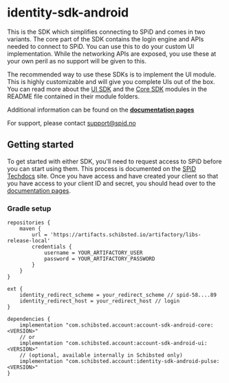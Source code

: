 # identity-sdk-android
This is the SDK which simplifies connecting to SPiD and comes in two variants. The core part of the SDK contains the login engine and APIs needed to connect to SPiD. You can use this to do your custom UI implementation. While the networking APIs are exposed, you use these at your own peril as no support will be given to this.

The recommended way to use these SDKs is to implement the UI module. This is highly customizable and will give you complete UIs out of the box. You can read more about the [UI SDK](ui) and the [Core SDK](sdk) modules in the README file contained in their module folders.

Additional information can be found on the **[documentation pages](https://pages.github.schibsted.io/spt-identity/identity-sdk-android/)**

For support, please contact [support@spid.no](mailto:support@spid.no)

## Getting started
To get started with either SDK, you'll need to request access to SPiD before you can start using them. This process is documented on the [SPiD Techdocs](https://techdocs.spid.no/selfservice/access/) site. Once you have access and have created your client so that you have access to your client ID and secret, you should head over to the [documentation pages](https://pages.github.schibsted.io/spt-identity/identity-sdk-android/).

### Gradle setup
```
repositories {
    maven {
        url = 'https://artifacts.schibsted.io/artifactory/libs-release-local'
        credentials {
            username = YOUR_ARTIFACTORY_USER
            password = YOUR_ARTIFACTORY_PASSWORD
        }
    }
}

ext {
    identity_redirect_scheme = your_redirect_scheme // spid-58....89
    identity_redirect_host = your_redirect_host // login
}

dependencies {
    implementation "com.schibsted.account:account-sdk-android-core:<VERSION>"
    // or
    implementation "com.schibsted.account:account-sdk-android-ui:<VERSION>"
    // (optional, available internally in Schibsted only)
    implementation "com.schibsted.account:identity-sdk-android-pulse:<VERSION>"
}
```
